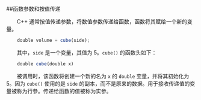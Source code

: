 ##函数参数和按值传递

&emsp;&emsp;C++ 通常按值传递参数，将数值参数传递给函数，函数将其赋给一个新的变量。

```javascript
    double volume = cube(side);
```

&emsp;&emsp;其中，`side` 是一个变量，其值为 5。`cube()` 的函数头如下：

```javascript
    double cube(double x)
```

&emsp;&emsp;被调用时，该函数将创建一个新的名为 `x` 的 `double` 变量，并将其初始化为 5。因为 `cube()` 使用的是 `side` 的副本，而不是原来的数据。用于接收传递值的变量被称为行參。传递给函数的值被称为实参。